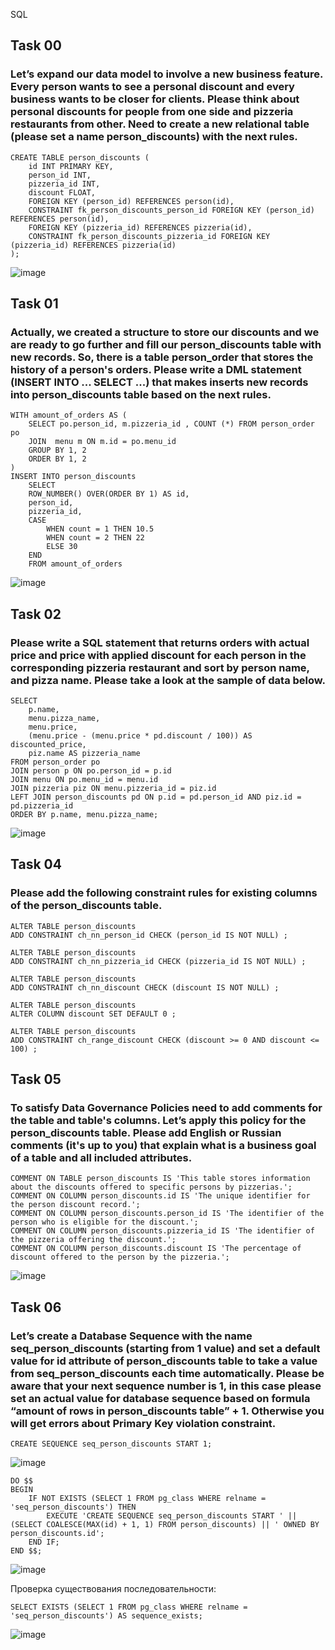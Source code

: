 SQL
## Task 00
### Let’s expand our data model to involve a new business feature. Every person wants to see a personal discount and every business wants to be closer for clients. Please think about personal discounts for people from one side and pizzeria restaurants from other. Need to create a new relational table (please set a name person_discounts) with the next rules.
```
CREATE TABLE person_discounts (
    id INT PRIMARY KEY,
    person_id INT,
    pizzeria_id INT,
    discount FLOAT,
    FOREIGN KEY (person_id) REFERENCES person(id),
    CONSTRAINT fk_person_discounts_person_id FOREIGN KEY (person_id) REFERENCES person(id),
    FOREIGN KEY (pizzeria_id) REFERENCES pizzeria(id),
    CONSTRAINT fk_person_discounts_pizzeria_id FOREIGN KEY (pizzeria_id) REFERENCES pizzeria(id)
);
```
![image](https://github.com/Nefyss/SQL/assets/113514047/cea8bce7-537f-4cf1-a23e-5c0cb4fa778d)

## Task 01
### Actually, we created a structure to store our discounts and we are ready to go further and fill our person_discounts table with new records. So, there is a table person_order that stores the history of a person's orders. Please write a DML statement (INSERT INTO ... SELECT ...) that makes inserts new records into person_discounts table based on the next rules.
```
WITH amount_of_orders AS (
	SELECT po.person_id, m.pizzeria_id , COUNT (*) FROM person_order po
	JOIN  menu m ON m.id = po.menu_id
	GROUP BY 1, 2 
	ORDER BY 1, 2
)
INSERT INTO person_discounts
	SELECT
	ROW_NUMBER() OVER(ORDER BY 1) AS id,
	person_id,
	pizzeria_id,
	CASE
		WHEN count = 1 THEN 10.5
		WHEN count = 2 THEN 22
		ELSE 30
	END
	FROM amount_of_orders
```
![image](https://github.com/Nefyss/SQL/assets/113514047/a5915986-4cfd-49be-b862-c3f0475aa363)

## Task 02 
### Please write a SQL statement that returns orders with actual price and price with applied discount for each person in the corresponding pizzeria restaurant and sort by person name, and pizza name. Please take a look at the sample of data below.
```
SELECT 
    p.name,
    menu.pizza_name,
    menu.price,
    (menu.price - (menu.price * pd.discount / 100)) AS discounted_price,
    piz.name AS pizzeria_name
FROM person_order po
JOIN person p ON po.person_id = p.id
JOIN menu ON po.menu_id = menu.id
JOIN pizzeria piz ON menu.pizzeria_id = piz.id
LEFT JOIN person_discounts pd ON p.id = pd.person_id AND piz.id = pd.pizzeria_id
ORDER BY p.name, menu.pizza_name;
```
![image](https://github.com/Nefyss/SQL/assets/113514047/f4fc3483-931c-436d-8bec-66de0f837682)

## Task 04
### Please add the following constraint rules for existing columns of the person_discounts table.
```
ALTER TABLE person_discounts
ADD CONSTRAINT ch_nn_person_id CHECK (person_id IS NOT NULL) ;

ALTER TABLE person_discounts
ADD CONSTRAINT ch_nn_pizzeria_id CHECK (pizzeria_id IS NOT NULL) ;

ALTER TABLE person_discounts
ADD CONSTRAINT ch_nn_discount CHECK (discount IS NOT NULL) ;

ALTER TABLE person_discounts
ALTER COLUMN discount SET DEFAULT 0 ;

ALTER TABLE person_discounts
ADD CONSTRAINT ch_range_discount CHECK (discount >= 0 AND discount <= 100) ;
```
## Task 05
### To satisfy Data Governance Policies need to add comments for the table and table's columns. Let’s apply this policy for the person_discounts table. Please add English or Russian comments (it's up to you) that explain what is a business goal of a table and all included attributes.
```
COMMENT ON TABLE person_discounts IS 'This table stores information about the discounts offered to specific persons by pizzerias.';
COMMENT ON COLUMN person_discounts.id IS 'The unique identifier for the person discount record.';
COMMENT ON COLUMN person_discounts.person_id IS 'The identifier of the person who is eligible for the discount.';
COMMENT ON COLUMN person_discounts.pizzeria_id IS 'The identifier of the pizzeria offering the discount.';
COMMENT ON COLUMN person_discounts.discount IS 'The percentage of discount offered to the person by the pizzeria.';
```
![image](https://github.com/Nefyss/SQL/assets/113514047/e464300f-87e3-4a07-972c-91ce790d2af2)

## Task 06
### Let’s create a Database Sequence with the name seq_person_discounts (starting from 1 value) and set a default value for id attribute of person_discounts table to take a value from seq_person_discounts each time automatically. Please be aware that your next sequence number is 1, in this case please set an actual value for database sequence based on formula “amount of rows in person_discounts table” + 1. Otherwise you will get errors about Primary Key violation constraint.

```
CREATE SEQUENCE seq_person_discounts START 1;
```
![image](https://github.com/Nefyss/SQL/assets/113514047/fb09bf77-dbfa-4395-b891-96a5c112f800)

```
DO $$ 
BEGIN 
    IF NOT EXISTS (SELECT 1 FROM pg_class WHERE relname = 'seq_person_discounts') THEN
        EXECUTE 'CREATE SEQUENCE seq_person_discounts START ' || (SELECT COALESCE(MAX(id) + 1, 1) FROM person_discounts) || ' OWNED BY person_discounts.id';
    END IF;
END $$;
```
![image](https://github.com/Nefyss/SQL/assets/113514047/b8eed77e-4803-4e5b-8db4-ad77c88f2281)

Проверка существования последовательности:
```
SELECT EXISTS (SELECT 1 FROM pg_class WHERE relname = 'seq_person_discounts') AS sequence_exists;
```
![image](https://github.com/Nefyss/SQL/assets/113514047/b8618805-4abf-4703-906c-139013dbf7d9)


